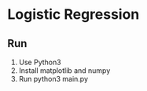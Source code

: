 # Logistic Regression

## Run

1. Use Python3
2. Install matplotlib and numpy
3. Run python3 main.py
